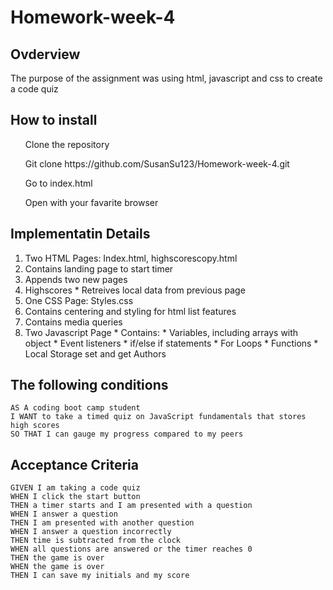 # Homework-week-4

## Ovderview

The purpose of the assignment was using html, javascript and css to create a code quiz


## How to install

<ul> Clone the repository</ul>
<ul> Git clone https://github.com/SusanSu123/Homework-week-4.git</ul>
<ul> Go to index.html</ul>
<ul> Open with your favarite browser</ul>


## Implementatin Details

1. Two HTML Pages: Index.html, highscorescopy.html
2. Contains landing page to start timer
3. Appends two new pages
4. Highscores * Retreives local data from previous page
5. One CSS Page: Styles.css
6. Contains centering and styling for html list features
7. Contains media queries
8. Two Javascript Page * Contains: * Variables, including arrays with object * Event listeners * if/else if statements * For Loops * Functions * Local Storage set and get
Authors

## The following conditions

```
AS A coding boot camp student
I WANT to take a timed quiz on JavaScript fundamentals that stores high scores
SO THAT I can gauge my progress compared to my peers
```

## Acceptance Criteria

```
GIVEN I am taking a code quiz
WHEN I click the start button
THEN a timer starts and I am presented with a question
WHEN I answer a question
THEN I am presented with another question
WHEN I answer a question incorrectly
THEN time is subtracted from the clock
WHEN all questions are answered or the timer reaches 0
THEN the game is over
WHEN the game is over
THEN I can save my initials and my score
```


